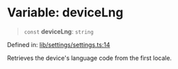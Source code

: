 # Variable: deviceLng

> `const` **deviceLng**: `string`

Defined in: [lib/settings/settings.ts:14](https://github.com/aldesgroup/goaldn/blob/850e22fffd19501920628173674ada43cba9a29a/lib/settings/settings.ts#L14)

Retrieves the device's language code from the first locale.
